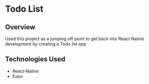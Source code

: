 # Todo List

## Overview

Used this project as a jumping off point to get back into React Native development by creating a Todo list app

## Technologies Used

- React-Native
- Expo
